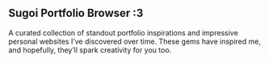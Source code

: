 ## Sugoi Portfolio Browser :3

A curated collection of standout portfolio inspirations and impressive personal websites I’ve discovered over time. These gems have inspired me, and hopefully, they’ll spark creativity for you too.
